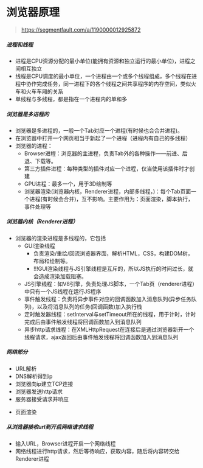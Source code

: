 # 浏览器原理
> https://segmentfault.com/a/1190000012925872

##### 进程和线程
- 进程是CPU资源分配的最小单位(能拥有资源和独立运行的最小单位)，进程之间相互独立
- 线程是CPU调度的最小单位，一个进程由一个或多个线程组成，多个线程在进程中协作完成任务，同一进程下的各个线程之间共享程序的内存空间，类似火车和火车车厢的关系
- 单线程与多线程，都是指在一个进程内的单和多

##### 浏览器是多进程的
- 浏览器是多进程的，一般一个Tab对应一个进程(有时候也会合并进程)。
- 在浏览器中打开一个网页相当于新起了一个进程（进程内有自己的多线程）
- 浏览器的进程：
  - Browser进程：浏览器的主进程，负责Tab外的各种操作——前进、后退、下载等。
  - 第三方插件进程：每种类型的插件对应一个进程，仅当使用该插件时才创建
  - GPU进程：最多一个，用于3D绘制等
  - 浏览器渲染(浏览器内核，Renderer进程，内部多线程，)：每个Tab页面一个进程(有时候会合并)，互不影响。主要作用为：页面渲染，脚本执行，事件处理等

##### 浏览器内核（Renderer进程）
- 浏览器的渲染进程是多线程的，它包括
  - GUI渲染线程
    - 负责渲染/重绘/回流浏览器界面，解析HTML，CSS，构建DOM树，布局和绘制等。
    - !!!GUI渲染线程与JS引擎线程是互斥的，所以JS执行的时间过长，就会造成渲染加载阻塞。
  - JS引擎线程：如V8引擎，负责处理JS脚本，一个Tab页（renderer进程）中只有一个JS线程在运行JS程序
  - 事件触发线程：负责将异步事件对应的回调函数加入消息队列(异步任务队列)，以及将消息队列的任务(回调函数)加入执行栈
  - 定时触发器线程：setInterval与setTimeout所在的线程，用于计时，计时完成后由事件触发线程将回调函数加入到消息队列
  - 异步http请求线程：在XMLHttpRequest在连接后是通过浏览器新开一个线程请求，ajax返回后由事件触发线程将回调函数加入到消息队列

##### 网络部分
- URL解析
- DNS解析得到ip
- 浏览器向ip建立TCP连接
- 浏览器发送http请求
- 服务器接受请求并响应
<!-- - 断开TCP连接 -->
- 页面渲染

##### 从浏览器接收url到开启网络请求线程
- 输入URL，Browser进程开启一个网络线程
- 网络线程进行http请求，然后等待响应，获取内容，随后将内容转交给Renderer进程
